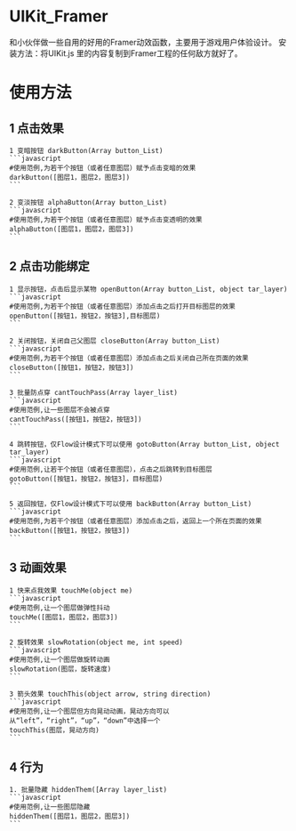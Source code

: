 # UIKit_Framer
和小伙伴做一些自用的好用的Framer动效函数，主要用于游戏用户体验设计。
安装方法：将UIKit.js 里的内容复制到Framer工程的任何敌方就好了。

# 使用方法

## 1 点击效果

    1 变暗按钮 darkButton(Array button_List)
    ```javascript
    #使用范例,为若干个按钮（或者任意图层）赋予点击变暗的效果
    darkButton([图层1，图层2，图层3])
    ```

    2 变淡按钮 alphaButton(Array button_List)
    ```javascript
    #使用范例,为若干个按钮（或者任意图层）赋予点击变透明的效果
    alphaButton([图层1，图层2，图层3])
    ```

## 2 点击功能绑定

    1 显示按钮，点击后显示某物 openButton(Array button_List, object tar_layer)
    ```javascript
    #使用范例,为若干个按钮（或者任意图层）添加点击之后打开目标图层的效果
    openButton([按钮1，按钮2，按钮3],目标图层)
    ```

    2 关闭按钮，关闭自己父图层 closeButton(Array button_List)
    ```javascript
    #使用范例,为若干个按钮（或者任意图层）添加点击之后关闭自己所在页面的效果
    closeButton([按钮1，按钮2，按钮3])
    ```

    3 批量防点穿 cantTouchPass(Array layer_list)        
    ```javascript
    #使用范例,让一些图层不会被点穿
    cantTouchPass([按钮1，按钮2，按钮3])
    ```

    4 跳转按钮，仅Flow设计模式下可以使用 gotoButton(Array button_List, object tar_layer)
    ```javascript
    #使用范例,让若干个按钮（或者任意图层），点击之后跳转到目标图层
    gotoButton([按钮1，按钮2，按钮3]，目标图层)
    ```

    5 返回按钮，仅Flow设计模式下可以使用 backButton(Array button_List)
    ```javascript
    #使用范例,为若干个按钮（或者任意图层）添加点击之后，返回上一个所在页面的效果
    backButton([按钮1，按钮2，按钮3])
    ```

## 3 动画效果

    1 快来点我效果 touchMe(object me)
    ```javascript
    #使用范例,让一个图层做弹性抖动
    touchMe([图层1，图层2，图层3])
    ```

    2 旋转效果 slowRotation(object me, int speed)
    ```javascript
    #使用范例,让一个图层做旋转动画
    slowRotation(图层，旋转速度)
    ```

    3 箭头效果 touchThis(object arrow, string direction)
    ```javascript
    #使用范例,让一个图层但方向晃动动画，晃动方向可以从“left”，“right”，“up”，“down”中选择一个
    touchThis(图层，晃动方向)
    ```

## 4 行为

    1. 批量隐藏 hiddenThem([Array layer_list)
    ```javascript
    #使用范例,让一些图层隐藏
    hiddenThem([图层1，图层2，图层3])
    ```
